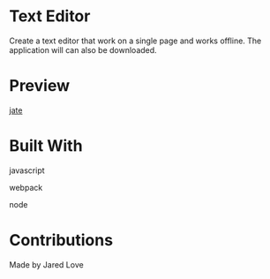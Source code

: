 # Text Editor

Create a text editor that work on a single page and works offline. The application will can also be downloaded.

# Preview


[jate](https://user-images.githubusercontent.com/106944900/203692125-f73d1633-aebd-4ed2-b412-52385c800b72.png)




# Built With
javascript 

webpack

node


# Contributions

Made by Jared Love